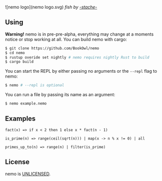 ![nemo logo](nemo logo.svg)
_fish by [-stache-](https://scratch.mit.edu/users/-stache-)_

## Using
**Warning!** nemo is in pre-pre-alpha, everything may change at a moments notice or stop working at all.
You can build nemo with cargo:

```bash
$ git clone https://github.com/BookOwl/nemo
$ cd nemo
$ rustup overide set nightly # nemo requires nightly Rust to build
$ cargo build
```

You can start the REPL by either passing no arguments or the `--repl` flag to nemo:

```bash
$ nemo # --repl is optional
```

You can run a file by passing its name as an argument:

```bash
$ nemo example.nemo
```

## Examples

```
fact(x) => if x < 2 then 1 else x * fact(n - 1)

is_prime(n) => range(ceil(sqrt(n))) | map(x -> n % x != 0) | all

primes_up_to(n) => range(n) | filter(is_prime)
```

## License
nemo is [UNLICENSED](UNLICENSE).
